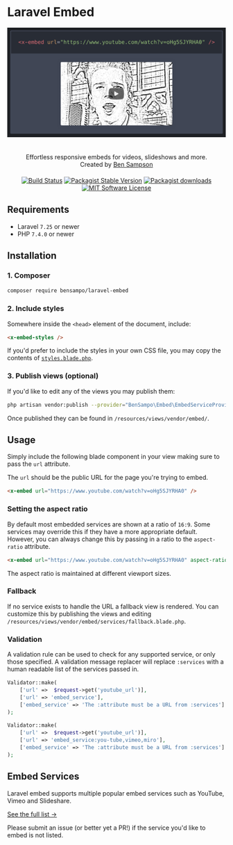 # Laravel Embed

<p align="center"><img src="https://github.com/BenSampo/laravel-embed/raw/master/branding/github-open-graph-image.png?sanitize=true" alt="Laravel Embed" style="margin-bottom: 20px"></p>

<p align="center" style="margin-bottom: 20px">
Effortless responsive embeds for videos, slideshows and more.<br>
Created by <a href="https://sampo.co.uk">Ben Sampson</a>
</p>

<p align="center">
<a href="https://travis-ci.org/BenSampo/laravel-embed"><img src="https://travis-ci.org/BenSampo/laravel-embed.svg?branch=master" alt="Build Status"></a>
<a href="https://packagist.org/packages/bensampo/laravel-embed"><img src="https://img.shields.io/packagist/v/bensampo/laravel-embed.svg?style=flat-square&label=stable" alt="Packagist Stable Version"></a>
<a href="https://packagist.org/packages/bensampo/laravel-embed"><img src="https://img.shields.io/packagist/dt/bensampo/laravel-embed.svg?style=flat-square" alt="Packagist downloads"></a>
<a href="LICENSE.md"><img src="https://img.shields.io/badge/license-MIT-blue.svg?style=flat-square" alt="MIT Software License"></a>
</p>

## Requirements

- Laravel `7.25` or newer  
- PHP `7.4.0` or newer

## Installation

### 1. Composer

```bash
composer require bensampo/laravel-embed
```

### 2. Include styles

Somewhere inside the `<head>` element of the document, include:

```html
<x-embed-styles />
```

If you'd prefer to include the styles in your own CSS file, you may copy the contents of [`styles.blade.php`](https://github.com/BenSampo/laravel-embed/blob/master/resources/views/components/styles.blade.php).

### 3. Publish views (optional)

If you'd like to edit any of the views you may publish them:

```bash
php artisan vendor:publish --provider="BenSampo\Embed\EmbedServiceProvider"
```

Once published they can be found in `/resources/views/vendor/embed/`.

## Usage

Simply include the following blade component in your view making sure to pass the `url` attribute.

The `url` should be the public URL for the page you're trying to embed.

```html
<x-embed url="https://www.youtube.com/watch?v=oHg5SJYRHA0" />
```

### Setting the aspect ratio

By default most embedded services are shown at a ratio of `16:9`. Some services may override this if they have a more appropriate default. However, you can always change this by passing in a ratio to the `aspect-ratio` attribute.

```html
<x-embed url="https://www.youtube.com/watch?v=oHg5SJYRHA0" aspect-ratio="4:3" />
```

The aspect ratio is maintained at different viewport sizes.

### Fallback

If no service exists to handle the URL a fallback view is rendered. You can customize this by publishing the views and editing `/resources/views/vendor/embed/services/fallback.blade.php`.

### Validation

A validation rule can be used to check for any supported service, or only those specified. A validation message replacer will replace `:services` with a human readable list of the services passed in.

```php
Validator::make(
    ['url' =>  $request->get('youtube_url')],
    ['url' => 'embed_service'],
    ['embed_service' => 'The :attribute must be a URL from :services']
);
```

```php
Validator::make(
    ['url' =>  $request->get('youtube_url')],
    ['url' => 'embed_service:you-tube,vimeo,miro'],
    ['embed_service' => 'The :attribute must be a URL from :services']
);
```

## Embed Services

Laravel embed supports multiple popular embed services such as YouTube, Vimeo and Slideshare.  

[See the full list &rarr;](https://github.com/BenSampo/laravel-embed/tree/master/src/Services)

Please submit an issue (or better yet a PR!) if the service you'd like to embed is not listed.
